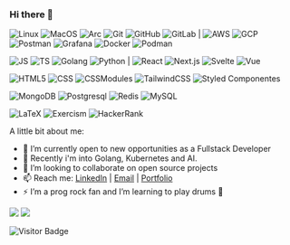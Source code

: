 ### Hi there 👋

  ![Linux](https://img.shields.io/badge/Linux-black?style=flat-square&logo=linux)
  ![MacOS](https://img.shields.io/badge/MacOs-black?style=flat-square&logo=apple)
  ![Arc](https://img.shields.io/badge/Arch-black?style=flat-square&logo=archlinux)
  ![Git](https://img.shields.io/badge/-Git-black?style=flat-square&logo=git)
  ![GitHub](https://img.shields.io/badge/-GitHub-black?style=flat-square&logo=github)
  ![GitLab](https://img.shields.io/badge/-GitLab-black?style=flat-square&logo=gitlab)
  | ![AWS](https://img.shields.io/badge/AWS-black?style=flat-square&logo=amazonwebservices)
  ![GCP](https://img.shields.io/badge/GCP-black?style=flat-square&logo=googlecloud)
  ![Postman](https://img.shields.io/badge/Postman-black?style=flat-square&logo=postman)
  ![Grafana](https://img.shields.io/badge/Grafana-black?style=flat-square&logo=grafana)
  ![Docker](https://img.shields.io/badge/Docker-black?style=flat-square&logo=docker)
  ![Podman](https://img.shields.io/badge/Podman-black?style=flat-square&logo=podman)
  
  ![JS](https://img.shields.io/badge/JavaScript-black?style=flat-square&logo=javascript)
  ![TS](https://img.shields.io/badge/TypeScript-black?style=flat-square&logo=typescript)
  ![Golang](https://img.shields.io/badge/Golang-black?style=flat-square&logo=go)
  ![Python](https://img.shields.io/badge/-Python-black?style=flat-square&logo=Python)
| ![React](https://img.shields.io/badge/-React-black?style=flat-square&logo=react)
  ![Next.js](https://img.shields.io/badge/-Next-black?style=flat-square&logo=nextdotjs)
  ![Svelte](https://img.shields.io/badge/-Svelte-black?style=flat-square&logo=svelte)
  ![Vue](https://img.shields.io/badge/-Vue-black?style=flat-square&logo=vuedotjs)
  
  ![HTML5](https://img.shields.io/badge/-HTML-black?style=flat-square&logo=html5)
  ![CSS](https://img.shields.io/badge/-CSS-black?style=flat-square&logo=css)
  ![CSSModules](https://img.shields.io/badge/-CssModules-black?style=flat-square&logo=cssmodules)
  ![TailwindCSS](https://img.shields.io/badge/-TailwindCSS-black?style=flat-square&logo=tailwindcss)
  ![Styled Componentes](https://img.shields.io/badge/-Styled-black?style=flat-square&logo=styledcomponents)
  
  ![MongoDB](https://img.shields.io/badge/MongoDB-black?style=flat-square&logo=mongodb)
  ![Postgresql](https://img.shields.io/badge/Postgresql-black?style=flat-square&logo=postgresql)
  ![Redis](https://img.shields.io/badge/Redis-black?style=flat-square&logo=redis)
  ![MySQL](https://img.shields.io/badge/-MySQL-black?style=flat-square&logo=mysql)
  
  ![LaTeX](https://img.shields.io/badge/LaTeX-black?style=flat-square&logo=latex)
  ![Exercism](https://img.shields.io/badge/Exercism-black?style=flat-square&logo=exercism)
  ![HackerRank](https://img.shields.io/badge/HackerRank-black?style=flat-square&logo=hackerrank)

A little bit about me: 

  - 🔭 I’m currently open to new opportunities as a Fullstack Developer
  - 🌱 Recently i'm into Golang, Kubernetes and AI.
  - 👯 I’m looking to collaborate on open source projects
  - 📫 Reach me: [LinkedIn](https://linkedin.com/in/mrsan) | [Email](mailto:mrsandv@pm.me) | [Portfolio](https://spacehole.tech)
  - ⚡ I’m a prog rock fan and I’m learning to play drums 🥁

  
<img src="https://github-readme-stats.vercel.app/api?username=mrsandv&show_icons=true&count_private=true&theme=dracula" />
<img src="https://github-readme-stats.vercel.app/api/top-langs/?username=mrsandv&layout=compact&count_private=true&theme=dracula" />


![Visitor Badge](https://visitor-badge.laobi.icu/badge?page_id=mrsandv.visitors-badge&left_color=#66ccff&right_color=#66ccff)
